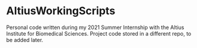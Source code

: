 # AltiusWorkingScripts


Personal code written during my 2021 Summer Internship with the Altius Institute for Biomedical Sciences. Project code stored in a different repo, to be added later.

